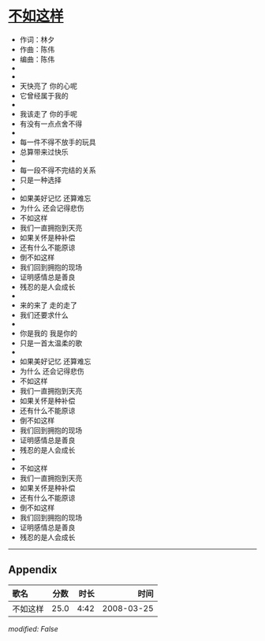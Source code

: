 # [不如这样](https://music.163.com/song?id=65117)

* 作词：林夕
* 作曲：陈伟
* 编曲：陈伟
*
*
* 天快亮了 你的心呢
* 它曾经属于我的
* 
* 我该走了 你的手呢
* 有没有一点点舍不得
* 
* 每一件不得不放手的玩具
* 总算带来过快乐
* 
* 每一段不得不完结的关系
* 只是一种选择
* 
* 如果美好记忆 还算难忘
* 为什么 还会记得悲伤
* 不如这样
* 我们一直拥抱到天亮
* 如果关怀是种补偿
* 还有什么不能原谅
* 倒不如这样
* 我们回到拥抱的现场
* 证明感情总是善良
* 残忍的是人会成长
* 
* 来的来了 走的走了
* 我们还要求什么
* 
* 你是我的 我是你的
* 只是一首太温柔的歌
* 
* 如果美好记忆 还算难忘
* 为什么 还会记得悲伤
* 不如这样
* 我们一直拥抱到天亮
* 如果关怀是种补偿
* 还有什么不能原谅
* 倒不如这样
* 我们回到拥抱的现场
* 证明感情总是善良
* 残忍的是人会成长
* 
* 不如这样
* 我们一直拥抱到天亮
* 如果关怀是种补偿
* 还有什么不能原谅
* 倒不如这样
* 我们回到拥抱的现场
* 证明感情总是善良
* 残忍的是人会成长


---

## Appendix

|歌名|分数|时长|时间|
|:---|:---:|---:|---:|
|不如这样|25.0|4:42|2008-03-25

*modified: False*